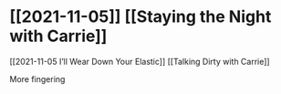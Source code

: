 # [[2021-11-05]] [[Staying the Night with Carrie]]

[[2021-11-05 I’ll Wear Down Your Elastic]] [[Talking Dirty with Carrie]]

More fingering
